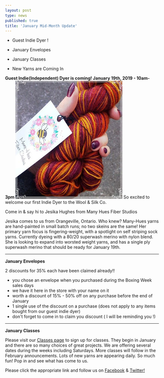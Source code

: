 ```yaml
---
layout: post
type: news
published: true
title: 'January Mid-Month Update'
---
```


- Guest Indie Dyer !

- January Envelopes

- January Classes

- New Yarns are Coming In
 
 <strong>Guest Indie(Independent) Dyer is coming!
January 19th, 2019 - 10am-3pm </strong>
<img src="/img/indie.jpg">
So excited to welcome our first Indie Dyer to the Wool & Silk Co.
 
Come in & say hi to Jesika Hughes from Many Hues Fiber Studios
 
Jesika comes to us from Orangeville, Ontario. Who knew?   Many-Hues yarns are hand-painted in small batch runs; no two skeins are the same!
Her primary yarn focus is fingering-weight, with a spotlight on self striping sock yarns. Currently dyeing with a 80/20 superwash merino with nylon blend.  She is looking to expand into worsted weight yarns, and has a single ply superwash merino that should be ready for January 19th. 
<hr />
<strong>January Envelopes</strong>

2 discounts for 35% each have been claimed already!!

-  you chose an envelope when you purchased during the Boxing Week sales days
-  we have it here in the store with your name on it
-  worth a discount of 15% - 50% off on any purchase before the end of January
- 1 single use of the discount on a purchase (does not apply to any items bought from our guest indie dyer)
- don't forget to come in to claim you discount ( I will be reminding you !) 
<hr />
<strong>January Classes</strong>

Please visit our <a href="http://www.woolandsilkco.com">Classes page</a>  to sign up for classes. They begin in January and there are so many choices of great projects.
We are offering several dates during the weeks including Saturdays.
More classes will follow in the February announcements.
Lots of new yarns are appearing daily.
So much fun! 
Pop in and see what has come to us.

Please click the appropriate link and follow us on <a href="https://www.facebook.com/woolinshelburne">Facebook</a> & <a href="https://twitter.com/ws6194?utm_source=Newsletter&utm_campaign=9344e54942-EMAIL_CAMPAIGN_2019_01_09_10_41&utm_medium=email&utm_term=0_ac1bab3c4e-9344e54942-328893825&mc_cid=9344e54942&mc_eid=5dbcc3b01d">Twitter!</a>
